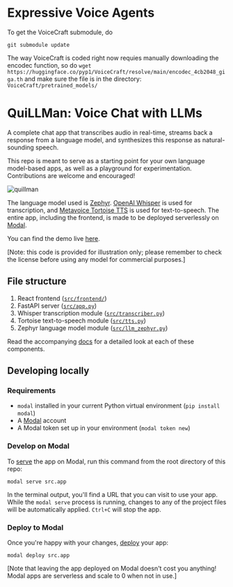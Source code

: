 # Expressive Voice Agents

To get the VoiceCraft submodule, do
```
git submodule update
```
The way VoiceCraft is coded right now requies manually downloading the encodec function, so do `wget https://huggingface.co/pyp1/VoiceCraft/resolve/main/encodec_4cb2048_giga.th` and make sure the file is in the directory: `VoiceCraft/pretrained_models/`




# QuiLLMan: Voice Chat with LLMs

A complete chat app that transcribes audio in real-time, streams back a response from a language model, and synthesizes this response as natural-sounding speech.

This repo is meant to serve as a starting point for your own language model-based apps, as well as a playground for experimentation. Contributions are welcome and encouraged!

![quillman](https://user-images.githubusercontent.com/5786378/233804923-c13627de-97db-4050-a36b-62d955db9c19.gif)

The language model used is [Zephyr](https://arxiv.org/abs/2310.16944). [OpenAI Whisper](https://github.com/openai/whisper) is used for transcription, and [Metavoice Tortoise TTS](https://github.com/metavoicexyz/tortoise-tts) is used for text-to-speech. The entire app, including the frontend, is made to be deployed serverlessly on [Modal](http://modal.com/).

You can find the demo live [here](https://modal-labs--quillman-web.modal.run/).

[Note: this code is provided for illustration only; please remember to check the license before using any model for commercial purposes.]

## File structure

1. React frontend ([`src/frontend/`](./src/frontend/))
2. FastAPI server ([`src/app.py`](./src/app.py))
3. Whisper transcription module ([`src/transcriber.py`](./src/transcriber.py))
4. Tortoise text-to-speech module ([`src/tts.py`](./src/tts.py))
5. Zephyr language model module ([`src/llm_zephyr.py`](./src/llm_zephyr.py))

Read the accompanying [docs](https://modal.com/docs/examples/llm-voice-chat) for a detailed look at each of these components.

## Developing locally

### Requirements

- `modal` installed in your current Python virtual environment (`pip install modal`)
- A [Modal](http://modal.com/) account
- A Modal token set up in your environment (`modal token new`)

### Develop on Modal

To [serve](https://modal.com/docs/guide/webhooks#developing-with-modal-serve) the app on Modal, run this command from the root directory of this repo:

```shell
modal serve src.app
```

In the terminal output, you'll find a URL that you can visit to use your app. While the `modal serve` process is running, changes to any of the project files will be automatically applied. `Ctrl+C` will stop the app.

### Deploy to Modal

Once you're happy with your changes, [deploy](https://modal.com/docs/guide/managing-deployments#creating-deployments) your app:

```shell
modal deploy src.app
```

[Note that leaving the app deployed on Modal doesn't cost you anything! Modal apps are serverless and scale to 0 when not in use.]
